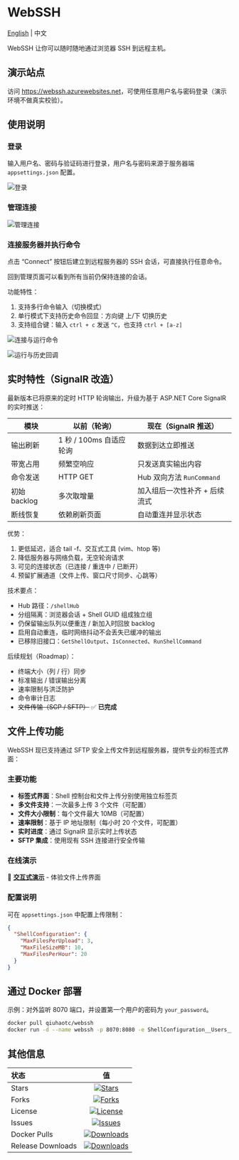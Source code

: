 # WebSSH

[English](README.md) | 中文

WebSSH 让你可以随时随地通过浏览器 SSH 到远程主机。

## 演示站点

访问 <https://webssh.azurewebsites.net>，可使用任意用户名与密码登录（演示环境不做真实校验）。

## 使用说明

### 登录

输入用户名、密码与验证码进行登录，用户名与密码来源于服务器端 `appsettings.json` 配置。

![登录](https://raw.githubusercontent.com/qiuhaotc/WebSSH/master/docs/LoginToServer.gif)

### 管理连接

![管理连接](https://raw.githubusercontent.com/qiuhaotc/WebSSH/master/docs/ManagementConnection.gif)

### 连接服务器并执行命令

点击 “Connect” 按钮后建立到远程服务器的 SSH 会话，可直接执行任意命令。

回到管理页面可以看到所有当前仍保持连接的会话。

功能特性：

1. 支持多行命令输入（切换模式）
2. 单行模式下支持历史命令回显：方向键 上/下 切换历史
3. 支持组合键：输入 `ctrl + c` 发送 `^C`，也支持 `ctrl + [a-z]`

![连接与运行命令](https://raw.githubusercontent.com/qiuhaotc/WebSSH/master/docs/ConnectedAndRunningCommand.gif)

![运行与历史回调](https://raw.githubusercontent.com/qiuhaotc/WebSSH/master/docs/RunCommandAndRecallCommand.gif)

## 实时特性（SignalR 改造）

最新版本已将原来的定时 HTTP 轮询输出，升级为基于 ASP.NET Core SignalR 的实时推送：

| 模块 | 以前（轮询） | 现在（SignalR 推送） |
| ---- | ------------ | -------------------- |
| 输出刷新 | 1 秒 / 100ms 自适应轮询 | 数据到达立即推送 |
| 带宽占用 | 频繁空响应 | 只发送真实输出内容 |
| 命令发送 | HTTP GET | Hub 双向方法 `RunCommand` |
| 初始 backlog | 多次取增量 | 加入组后一次性补齐 + 后续流式 |
| 断线恢复 | 依赖刷新页面 | 自动重连并显示状态 |

优势：

1. 更低延迟，适合 tail -f、交互式工具 (vim、htop 等)
2. 降低服务器与网络负载，无空轮询请求
3. 可见的连接状态（已连接 / 重连中 / 已断开）
4. 预留扩展通道（文件上传、窗口尺寸同步、心跳等）

技术要点：

* Hub 路径：`/shellHub`
* 分组隔离：浏览器会话 + Shell GUID 组成独立组
* 仍保留输出队列以便重连 / 新加入时回放 backlog
* 启用自动重连，临时网络抖动不会丢失已缓冲的输出
* 已移除旧接口：`GetShellOutput`、`IsConnected`、`RunShellCommand`

后续规划（Roadmap）：

* 终端大小（列 / 行）同步
* 标准输出 / 错误输出分离
* 速率限制与洪泛防护
* 命令审计日志
* ~~文件传输（SCP / SFTP）~~ ✅ **已完成**

## 文件上传功能

WebSSH 现已支持通过 SFTP 安全上传文件到远程服务器，提供专业的标签式界面：

### 主要功能
- **标签式界面**：Shell 控制台和文件上传分别使用独立标签页
- **多文件支持**：一次最多上传 3 个文件（可配置）
- **文件大小限制**：每个文件最大 10MB（可配置）
- **速率限制**：基于 IP 地址限制（每小时 20 个文件，可配置）
- **实时进度**：通过 SignalR 显示实时上传状态
- **SFTP 集成**：使用现有 SSH 连接进行安全传输

### 在线演示
🎯 **[交互式演示](https://raw.githubusercontent.com/qiuhaotc/WebSSH/master/docs/demo.html)** - 体验文件上传界面

### 配置说明
可在 `appsettings.json` 中配置上传限制：
```json
{
  "ShellConfiguration": {
    "MaxFilesPerUpload": 3,
    "MaxFileSizeMB": 10,
    "MaxFilesPerHour": 20
  }
}
```

## 通过 Docker 部署

示例：对外监听 8070 端口，并设置第一个用户的密码为 `your_password`。

```bash
docker pull qiuhaotc/webssh
docker run -d --name webssh -p 8070:8080 -e ShellConfiguration__Users__0__Password="your_password" --restart=always qiuhaotc/webssh
```

## 其他信息

| 状态 | 值 |
| :-- | :--: |
| Stars | [![Stars](https://img.shields.io/github/stars/qiuhaotc/WebSSH)](https://github.com/qiuhaotc/WebSSH) |
| Forks | [![Forks](https://img.shields.io/github/forks/qiuhaotc/WebSSH)](https://github.com/qiuhaotc/WebSSH) |
| License | [![License](https://img.shields.io/github/license/qiuhaotc/WebSSH)](https://github.com/qiuhaotc/WebSSH) |
| Issues | [![Issues](https://img.shields.io/github/issues/qiuhaotc/WebSSH)](https://github.com/qiuhaotc/WebSSH) |
| Docker Pulls | [![Downloads](https://img.shields.io/docker/pulls/qiuhaotc/webssh.svg)](https://hub.docker.com/r/qiuhaotc/webssh) |
| Release Downloads | [![Downloads](https://img.shields.io/github/downloads/qiuhaotc/WebSSH/total.svg)](https://github.com/qiuhaotc/WebSSH/releases) |
